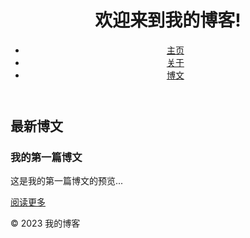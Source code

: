 <!DOCTYPE html>
<html lang="en">
<head>
    <meta charset="UTF-8">
    <meta name="viewport" content="width=device-width, initial-scale=1.0">
    <title>我的博客</title>
    <link rel="stylesheet" href="style.css">
</head>
<body>
    <header>
        <h1>欢迎来到我的博客!</h1>
        <nav>
            <ul>
                <li><a href="index.html">主页</a></li>
                <li><a href="about.html">关于</a></li>
                <li><a href="post.html">博文</a></li>
            </ul>
        </nav>
    </header>
    <main>
        <h2>最新博文</h2>
        <article>
            <h3>我的第一篇博文</h3>
            <p>这是我的第一篇博文的预览...</p>
            <a href="post.html">阅读更多</a>
        </article>
    </main>
    <footer>
        <p>© 2023 我的博客</p>
    </footer>
    <script src="script.js"></script>
</body>
</html>
